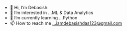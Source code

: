 - 👋 Hi, I’m Debasish
- 👀 I’m interested in ...ML & Data Analytics
- 🌱 I’m currently learning ...Python
- 📫 How to reach me ...iamdebasishdas123@gmail.com

<!---
iamdebasishdas123/iamdebasishdas123 is a ✨ special ✨ repository because its `README.md` (this file) appears on your GitHub profile.
You can click the Preview link to take a look at your changes.
--->
